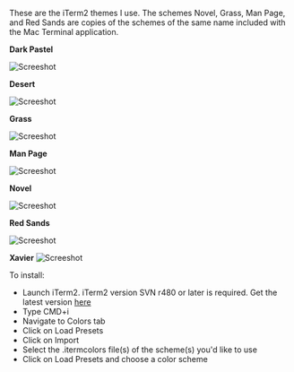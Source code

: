 These are the iTerm2 themes I use. The schemes Novel, Grass, Man Page, and Red Sands are copies of the schemes of the same name included with the Mac Terminal application.

**Dark Pastel**

![Screeshot](http://www.badodev.com/images/iterm/dark_pastel.png)

**Desert**

![Screeshot](http://www.badodev.com/images/iterm/desert.png)

**Grass**

![Screeshot](http://www.badodev.com/images/iterm/grass.png)

**Man Page**

![Screeshot](http://www.badodev.com/images/iterm/man_page.png)

**Novel**

![Screeshot](http://www.badodev.com/images/iterm/novel.png)

**Red Sands**

![Screeshot](http://www.badodev.com/images/iterm/red_sands.png)

**Xavier**
![Screeshot](http://www.badodev.com/images/iterm/xavier.png)

To install:

* Launch iTerm2. iTerm2 version SVN r480 or later is required. Get the latest version <a href="http://code.google.com/p/iterm2/downloads/list">here</a>
* Type CMD+i
* Navigate to Colors tab
* Click on Load Presets
* Click on Import
* Select the .itermcolors file(s) of the scheme(s) you'd like to use
* Click on Load Presets and choose a color scheme
